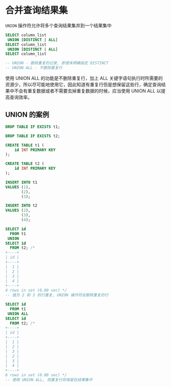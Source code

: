 # 合并查询结果集

`UNION` 操作符允许将多个查询结果集并到一个结果集中

```sql
SELECT column_list
 UNION [DISTINCT | ALL]
SELECT column_list
 UNION [DISTINCT | ALL]
SELECT column_list

-- UNION - 删除重复的记录, 即使未明确指定 DISTINCT
-- UNION ALL - 不删除重复行
```

使用 UNION ALL 的功能是不删除重复行，加上 ALL 关键字语句执行时所需要的资源少，所以尽可能地使用它，因此知道有重复行但是想保留这些行，确定查询结果中不会有重复数据或者不需要去掉重复数据的时候，应当使用 UNION ALL 以提高查询效率。

## UNION 的案例

```sql
DROP TABLE IF EXISTS t1;

DROP TABLE IF EXISTS t2;

CREATE TABLE t1 (
    id INT PRIMARY KEY
);

CREATE TABLE t2 (
    id INT PRIMARY KEY
);

INSERT INTO t1
VALUES (1),
       (2),
       (3);

INSERT INTO t2
VALUES (2),
       (3),
       (4);
```

```sql
SELECT id
  FROM t1
 UNION
SELECT id
  FROM t2; /*
+----+
| id |
+----+
|  1 |
|  2 |
|  3 |
|  4 |
+----+
4 rows in set (0.00 sec) */
-- 值为 2 和 3 的行重复, UNION 操作符会删除重复的行
```

```sql
SELECT id
  FROM t1
 UNION ALL
SELECT id
  FROM t2; /*
+----+
| id |
+----+
|  1 |
|  2 |
|  3 |
|  2 |
|  3 |
|  4 |
+----+
6 rows in set (0.00 sec) */
-- 使用 UNION ALL, 则重复行将保留在结果集中
```
